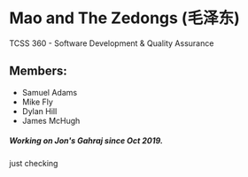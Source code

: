 # Mao and The Zedongs (毛泽东)
TCSS 360 - Software Development & Quality Assurance

## Members:
- Samuel Adams
- Mike Fly
- Dylan Hill
- James McHugh


##### Working on Jon's Gahraj since Oct 2019.

just checking
